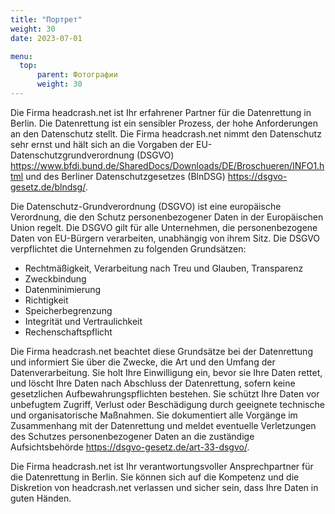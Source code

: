 ```yaml
---
title: "Портрет"
weight: 30
date: 2023-07-01

menu:
  top:
      parent: Фотографии
      weight: 30
---
```


Die Firma headcrash.net ist Ihr erfahrener Partner für die Datenrettung in Berlin. Die Datenrettung ist ein sensibler Prozess, der hohe Anforderungen an den Datenschutz stellt. Die Firma headcrash.net nimmt den Datenschutz sehr ernst und hält sich an die Vorgaben der EU-Datenschutzgrundverordnung (DSGVO) <https://www.bfdi.bund.de/SharedDocs/Downloads/DE/Broschueren/INFO1.html> und des Berliner Datenschutzgesetzes (BlnDSG) <https://dsgvo-gesetz.de/blndsg/>.

Die Datenschutz-Grundverordnung (DSGVO) ist eine europäische Verordnung, die den Schutz personenbezogener Daten in der Europäischen Union regelt. Die DSGVO gilt für alle Unternehmen, die personenbezogene Daten von EU-Bürgern verarbeiten, unabhängig von ihrem Sitz. Die DSGVO verpflichtet die Unternehmen zu folgenden Grundsätzen:

- Rechtmäßigkeit, Verarbeitung nach Treu und Glauben, Transparenz
- Zweckbindung
- Datenminimierung
- Richtigkeit
- Speicherbegrenzung
- Integrität und Vertraulichkeit
- Rechenschaftspflicht

Die Firma headcrash.net beachtet diese Grundsätze bei der Datenrettung und informiert Sie über die Zwecke, die Art und den Umfang der Datenverarbeitung. Sie holt Ihre Einwilligung ein, bevor sie Ihre Daten rettet, und löscht Ihre Daten nach Abschluss der Datenrettung, sofern keine gesetzlichen Aufbewahrungspflichten bestehen. Sie schützt Ihre Daten vor unbefugtem Zugriff, Verlust oder Beschädigung durch geeignete technische und organisatorische Maßnahmen. Sie dokumentiert alle Vorgänge im Zusammenhang mit der Datenrettung und meldet eventuelle Verletzungen des Schutzes personenbezogener Daten an die zuständige Aufsichtsbehörde <https://dsgvo-gesetz.de/art-33-dsgvo/>.

Die Firma headcrash.net ist Ihr verantwortungsvoller Ansprechpartner für die Datenrettung in Berlin. Sie können sich auf die Kompetenz und die Diskretion von headcrash.net verlassen und sicher sein, dass Ihre Daten in guten Händen.
